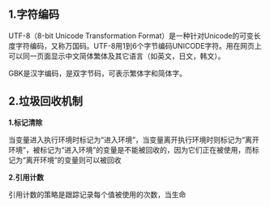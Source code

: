 ## 1.字符编码

UTF-8（8-bit Unicode Transformation Format）是一种针对Unicode的可变长度字符编码，又称万国码。UTF-8用1到6个字节编码UNICODE字符。用在网页上可以同一页面显示中文简体繁体及其它语言（如英文，日文，韩文）。

GBK是汉字编码，是双字节码，可表示繁体字和简体字。

## 2.垃圾回收机制

**1.标记清除**

当变量进入执行环境时标记为“进入环境”，当变量离开执行环境时则标记为“离开环境”，被标记为“进入环境”的变量是不能被回收的，因为它们正在被使用，而标记为“离开环境”的变量则可以被回收

**2.引用计数**

引用计数的策略是跟踪记录每个值被使用的次数，当生命